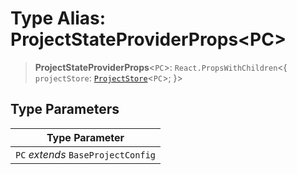 # Type Alias: ProjectStateProviderProps\<PC\>

> **ProjectStateProviderProps**\<`PC`\>: `React.PropsWithChildren`\<\{ `projectStore`: [`ProjectStore`](../ProjectStore/type-aliases/ProjectStore.md)\<`PC`\>; \}\>

## Type Parameters

| Type Parameter |
| ------ |
| `PC` *extends* `BaseProjectConfig` |
